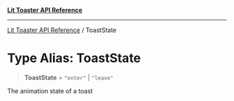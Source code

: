 [**Lit Toaster API Reference**](../README.md)

***

[Lit Toaster API Reference](../README.md) / ToastState

# Type Alias: ToastState

> **ToastState** = `"enter"` \| `"leave"`

The animation state of a toast
